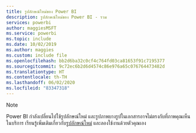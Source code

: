 ```yaml
---
title: รูปลักษณ์ใหม่ของ Power BI
description: รูปลักษณ์ใหม่ของ Power BI - รวม
services: powerbi
author: maggiesMSFT
ms.service: powerbi
ms.topic: include
ms.date: 10/02/2019
ms.author: maggies
ms.custom: include file
ms.openlocfilehash: bb2d6ba32c0cf4c764fd03ca81653f91c7195377
ms.sourcegitcommit: 9c72ec6b2d6d4574c86e976a65c076764473482d
ms.translationtype: HT
ms.contentlocale: th-TH
ms.lasthandoff: 06/02/2020
ms.locfileid: "83347318"
---
```

> [!NOTE]
> Power BI กำลังเปลี่ยนไปใช้รูปลักษณ์ใหม่ และรูปภาพบางรูปในเอกสารอาจไม่ตรงกับที่ภาพคุณเห็นในบริการ เรียนรู้เพิ่มเติมเกี่ยวกับ[รูปลักษณ์ใหม่](../consumer/service-new-look.md) และลองใช้งานด้วยตัวคุณเอง
